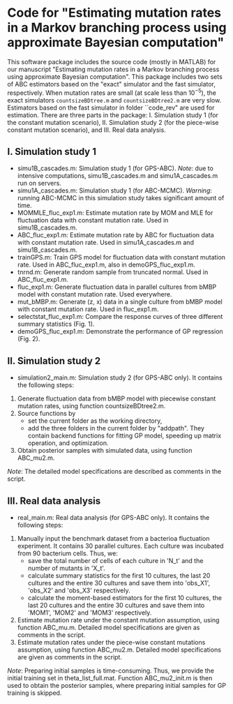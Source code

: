 # Code for "Estimating mutation rates in a Markov branching process using approximate Bayesian computation"

This software package includes the source code (mostly in MATLAB) for our manuscript "Estimating mutation rates in a Markov branching process using approximate Bayesian computation". This package includes two sets of ABC estimators based on the "exact" simulator and the fast simulator, respectively. When mutation rates are small (at scale less than $10^{-5}$), the exact simulators ``countsizeBDtree.m`` and ``countsizeBDtree2.m`` are very slow. Estimators based on the fast simulator in folder ``code_rev" are used for estimation. There are three parts in the package: I. Simulation study 1 (for the constant mutation scenario), II. Simulation study 2 (for the piece-wise constant mutation scenario), and III. Real data analysis. 

## I. Simulation study 1
* simu1B_cascades.m: Simulation study 1 (for GPS-ABC). *Note*: due to intensive computations, simu1B_cascades.m and simu1A_cascades.m run on servers.
* simu1A_cascades.m: Simulation study 1 (for ABC-MCMC). *Warning*: running ABC-MCMC in this simulation study takes significant amount of time.
* MOMMLE_fluc_exp1.m: Estimate mutation rate by MOM and MLE for fluctuation data with constant mutation rate. Used in simu1B_cascades.m.
* ABC_fluc_exp1.m: Estimate mutation rate by ABC for fluctuation data with constant mutation rate. Used in simu1A_cascades.m and simu1B_cascades.m.
* trainGPS.m: Train GPS model for fluctuation data with constant mutation rate. Used in ABC_fluc_exp1.m, also in demoGPS_fluc_exp1.m.
* tnrnd.m: Generate random sample from truncated normal. Used in ABC_fluc_exp1.m.
* fluc_exp1.m: Generate fluctuation data in parallel cultures from bMBP model with constant mutation rate. Used everywhere.
* mut_bMBP.m: Generate (z, x) data in a single culture from bMBP model with constant mutation rate. Used in fluc_exp1.m.
* selectstat_fluc_exp1.m: Compare the response curves of three different summary statistics (Fig. 1).
* demoGPS_fluc_exp1.m: Demonstrate the performance of GP regression (Fig. 2).

## II. Simulation study 2
* simulation2_main.m: Simulation study 2 (for GPS-ABC only). It contains the following steps:
1. Generate fluctuation data from bMBP model with piecewise constant mutation rates, using function countsizeBDtree2.m.
2. Source functions by
    * set the current folder as the working directory,
    * add the three folders in the current folder by "addpath". They contain backend functions for fitting GP model, speeding up matrix operation, and optimization.
3. Obtain posterior samples with simulated data, using function ABC_mu2.m.

*Note*: The detailed model specifications are described as comments in the script.    

## III. Real data analysis
* real_main.m: Real data analysis (for GPS-ABC only). It contains the following steps:
1. Manually input the benchmark dataset from a bacterioa fluctuation experiment. It contains 30 parallel cultures. Each culture was incubated from 90 bacterium cells. Thus, we:
    - save the total number of cells of each culture in 'N_t' and the number of mutants in 'X_t'. 
    - calculate summary statistics for the first 10 cultures, the last 20 cultures and the entire 30 cultures and save them into 'obs_X1', 'obs_X2' and 'obs_X3' respectively.
    - calculate the moment-based estimators for the first 10 cultures, the last 20 cultures and the entire 30 cultures and save them into 'MOM1', 'MOM2' and 'MOM3' respectively.
2. Estimate mutation rate under the constant mutation assumption, using function ABC_mu.m. Detailed model specifications are given as comments in the script.
3. Estimate mutation rates under the piece-wise constant mutations assumption, using function ABC_mu2.m. Detailed model specifications are given as comments in the script.

*Note*: Preparing initial samples is time-consuming. Thus, we provide the initial training set in theta_list_full.mat. Function ABC_mu2_init.m is then used to obtain the posterior samples, where preparing initial samples for GP training is skipped. 
